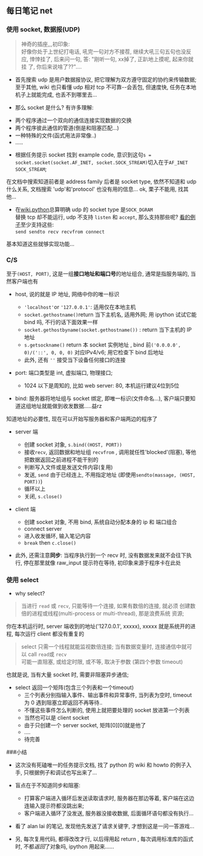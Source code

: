## 每日笔记 net

### 使用 socket, 数据报(UDP)
> 神奇的插座,,,初印象:   
> 好像你处于上世纪打电话, 吼完一句对方不接茬, 继续大吼三句五句也没反应,
> 悻悻挂了, 后来问一句, 答: "刚听一句, xx掉了, 正趴地上摸呢, 起来你就挂
> 了, 你后来说啥了??"....

- 首先搜索 udp 是用户数据报协议, 把它理解为双方遵守固定的协约来传输数据; 至于其他, wiki 也只看懂 udp 相对 tcp 不可靠--会丢包, 但速度快, 任务在本地机子上就能完成, 也丢不到哪里去... 

- 那么 socket 是什么? 有许多理解:
 + 两个程序通过一个双向的通信连接实现数据的交换
 + 两个程序彼此通信的管道(倒是和阻塞匹配...)
 + 一种特殊的文件(函式用法非常像..)
 + .....

- 根据任务提示 socket 找到 example code, 意识到这句`s = socket.socket(socket.AF_INET, socket.SOCK_STREAM)`切入在于`AF_INET SOCK_STREAM`;   

在文档中搜索知道前者是 address family 后者是 socket type, 依然不知道和 udp 什么关系, 文档搜索 'udp'和'protocol' 也没有用的信息... ok, 栗子不能用, 找其他...  

- 在[wiki.python](wiki.python.org/moin/UdpCommunication)总算明确 udp 的 socket type 是`SOCK_DGRAM`   
替换 tcp 却不能运行, udp 不支持 `listen` 和 `accept`, 那么支持那些呢? [看的例子](http://hackerxu.com/2014/11/28/python_socket.html)至少支持这些:  
`send sendto recv recvfrom connect`  

基本知道这些就够实现功能...

### C/S  

至于`(HOST, PORT)`, 这是一组**接口地址和端口号**的地址组合, 通常是指服务端的, 当然客户端也有

 - host, 说的就是 IP 地址, 网络中你的唯一标识
   + `'localhost'`or `'127.0.0.1'`: 适用仅在本地主机
   + `socket.gethostname()`return 当下主机名, 适用外网; 用 ipython 试试它能 bind 吗, 不行的话下面效果一样
   + `socket.gethostbyname(socket.gethostname())` : return 当下主机的 IP 地址
   + `s.getsockname()` return 本 socket 实例地址 , bind 前`('0.0.0.0', 0)/('::', 0, 0, 0)` 对应IPv4/v6; 用它检查下 bind 后地址
   + 此外, 还有 `''` 接受当下设备任何接口的连接

- port: 端口类型是 int, 虚拟端口, 物理接口;
  + 1024 以下是周知的, 比如 web server: 80, 本机运行建议4位到5位
  
- bind: 服务器将地址组与 socket 绑定, 即唯一标识(文件命名...), 客户端只要知道这组地址就能做到收发数据.....益rz   

知道地址的必要性, 现在可以开始写服务器和客户端两边的程序了  

- server 端
  + 创建 socket 对象, `s.bind((HOST, PORT))`
  + 接收`recv`, 返回数据和地址组 `recvfrom` , 调用就任性'blocked'(阻塞), 等他把数据返回之前进程不能干别的
  + 判断写入文件或是发送文件内容(复用)
  + 发送, `send` 由于已经连上, 不用指定地址 (即使用`sendto(massage, (HOST, PORT))`)
  + 循环以上 
  + 关闭, `s.close()`
  
- client 端
  + 创建 socket 对象, 不用 bind, 系统自动分配本身的 ip 和 端口组合
  + connect server
  + 进入收发循环, 输入笔记内容
  + `break` then `c.close()`
  
- 此外, 还需注意**同步**: 当程序执行到一个 recv 时, 没有数据发来就不会往下执行, 停在那里就像 raw_input 提示符在等待, 初印象来源于程序卡在此处

### 使用 select

- why select?  

> 当进行 `read` 或 `recv`, 只能等待一个连接, 如果有数倍的连接, 就必须
> 创建数倍的进程或线程(multi-process or multi-thread), 那是浪费系统
> 资源;

你在本机运行时, server 端收到的地址('127.0.0.1', xxxxx), xxxxx 就是系统开的进程, 每次运行 client 都没有重复的

> select 只需一个线程就能监视数倍连接; 当有数据变量时, 连接通信中就可以
>  call `read`或 `recv`   
> 可能一直阻塞, 或给定时限, 或不等, 取决于参数
> (第四个参数 timeout)
  
也就是说, 当有大量 socket 时, 需要非阻塞异步通信;  

- select 返回一个矩阵(包含三个列表和一个timeout)
  + 三个列表分别指输入事件、输出事件和异常事件, 当列表为空时, timeout 为 0 遇到阻塞立即返回不再等待..
  + 不懂这些事件怎么判断的, 使用上就把要处理的 socket 放进第一个列表
  + 当然也可以是 client socket
  + 由于只创建一个 server socket, 矩阵[0][0]就是他了
  + ....
  + 待完善

  
###小结 
- 这次没有死磕唯一的任务提示文档, 找了 python 的 wiki 和 howto 的例子入手, 只根据例子和调试也写出来了...
- 盲点在于不知道同步和阻塞: 
  + 打算客户端进入循环后发送读取请求时, 服务器在那边等着, 客户端在这边连输入提示符都没跳出来; 
  + 客户端进入循环了没发送, 服务器没接收数据, 后面循环语句都没有执行...
  
- 看了 alan lai 的笔记, 发现他先发送了请求关键字, 才想到这是一问一答游戏...
- 另, 每次复用代码, 都得改改才行, 以后得用起 return , 每次调用标准库的函式时, 不都*返回*了对象吗, ipython 用起来......
  
  
